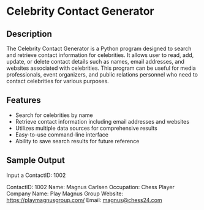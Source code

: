 # Celebrity Contact Generator

## Description
The Celebrity Contact Generator is a Python program designed to search and retrieve contact information for celebrities. It allows user to read, add, update, or delete contact details such as names, email addresses, and websites associated with celebrities. This program can be useful for media professionals, event organizers, and public relations personnel who need to contact celebrities for various purposes.

## Features
- Search for celebrities by name
- Retrieve contact information including email addresses and websites
- Utilizes multiple data sources for comprehensive results
- Easy-to-use command-line interface
- Ability to save search results for future reference

## Sample Output
Input a ContactID: 1002

ContactID: 1002
Name: Magnus Carlsen
Occupation: Chess Player
Company Name: Play Magnus Group
Website: https://playmagnusgroup.com/
Email: magnus@chess24.com
